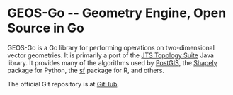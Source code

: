 GEOS-Go -- Geometry Engine, Open Source in Go
====================================

GEOS-Go is a Go library for performing operations on two-dimensional vector
geometries. It is primarily a port of the [JTS Topology
Suite](https://github.com/locationtech/jts) Java library.  It provides many of
the algorithms used by [PostGIS](http://www.postgis.net/), the
[Shapely](https://pypi.org/project/Shapely/) package for Python, the
[sf](https://github.com/r-spatial/sf) package for R, and others.

The official Git repository is at [GitHub](https://github.com/UltimateThread/geos-go).
